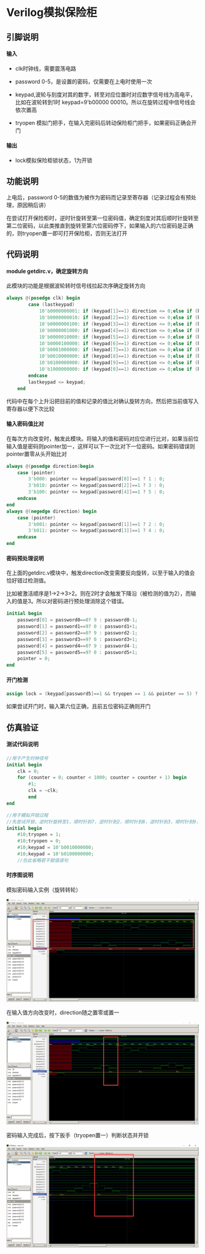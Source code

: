 # Verilog模拟保险柜
## 引脚说明
#### 输入
* clk时钟线，需要震荡电路

* password 0-5，是设置的密码，仅需要在上电时使用一次

* keypad,波轮与刻度对其的数字，转至对应位置时对应数字信号线为高电平，比如在波轮转到1时
keypad=9'b00000 00010。所以在旋转过程中信号线会依次置高

* tryopen 模拟门把手，在输入完密码后转动保险柜门把手，如果密码正确会开门

#### 输出

* lock模拟保险柜锁状态，1为开锁

## 功能说明

上电后，password 0-5的数值为被作为密码而记录至寄存器（记录过程会有预处理，原因稍后讲）

在尝试打开保险柜时，逆时针旋转至第一位密码值，确定刻度对其后顺时针旋转至第二位密码，以此类推直到旋转至第六位密码停下，如果输入的六位密码是正确的，则tryopen置一即可打开保险柜，否则无法打开

## 代码说明

#### module getdirc.v，确定旋转方向

此模块的功能是根据波轮转时信号线拉起次序确定旋转方向

```verilog
always @(posedge clk) begin
        case (lastkeypad)
            10'b0000000001: if (keypad[1]==1) direction <= 0;else if (keypad[9]==1) direction <= 1;
            10'b0000000010: if (keypad[2]==1) direction <= 0;else if (keypad[0]==1) direction <= 1;
            10'b0000000100: if (keypad[3]==1) direction <= 0;else if (keypad[1]==1) direction <= 1;
            10'b0000001000: if (keypad[4]==1) direction <= 0;else if (keypad[2]==1) direction <= 1;
            10'b0000010000: if (keypad[5]==1) direction <= 0;else if (keypad[3]==1) direction <= 1;
            10'b0000100000: if (keypad[6]==1) direction <= 0;else if (keypad[4]==1) direction <= 1;
            10'b0001000000: if (keypad[7]==1) direction <= 0;else if (keypad[5]==1) direction <= 1;
            10'b0010000000: if (keypad[8]==1) direction <= 0;else if (keypad[6]==1) direction <= 1;
            10'b0100000000: if (keypad[9]==1) direction <= 0;else if (keypad[7]==1) direction <= 1;
            10'b1000000000: if (keypad[0]==1) direction <= 0;else if (keypad[8]==1) direction <= 1;
        endcase
        lastkeypad <= keypad;
    end
```

代码中在每个上升沿把目前的值和记录的值比对确认旋转方向，然后把当前值写入寄存器以便下次比较

#### 输入密码值比对

在每次方向改变时，触发此模块。将输入的值和密码对应位进行比对，如果当前位输入值是密码则pointer加一，这样可以下一次比对下一位密码。如果密码错误则pointer置零从头开始比对

```verilog
always @(posedge direction)begin
    case (pointer)
        3'b000: pointer <= keypad[password[0]]==1 ? 1 : 0;
        3'b010: pointer <= keypad[password[2]]==1 ? 3 : 0;
        3'b100: pointer <= keypad[password[4]]==1 ? 5 : 0;
    endcase
end
always @(negedge direction) begin
    case (pointer)
        3'b001: pointer <= keypad[password[1]]==1 ? 2 : 0;
        3'b011: pointer <= keypad[password[3]]==1 ? 4 : 0;
    endcase
end
```



#### 密码预处理说明

在上面的getdirc.v模块中，触发direction改变需要反向旋转，以至于输入的值会恰好错过检测值。

比如被激活顺序是1->2->3>2。则在2时才会触发下降沿（被检测的值为2），而输入的值是3。所以对密码进行预处理消除这个错误。

```verilog
initial begin
    password[0] = password0==0? 9 : password0-1;
    password[1] = password1==9? 0 : password1+1;
    password[2] = password2==0? 9 : password2-1;
    password[3] = password3==9? 0 : password3+1;
    password[4] = password4==0? 9 : password4-1;
    password[5] = password5==9? 0 : password5+1;
    pointer = 0;
end
```

#### 开门检测

```verilog
assign lock = (keypad[password5]==1 && tryopen == 1 && pointer == 5) ? 1 : 0;
```

如果尝试开门时，输入第六位正确，且前五位密码正确则开门

## 仿真验证

#### 测试代码说明

```verilog
//用于产生时钟信号
initial begin
    clk = 0;
    for (counter = 0; counter < 1000; counter = counter + 1) begin
        #1;
        clk = ~clk;
        end
end
```

```verilog
//用于模拟开锁过程
//先尝试开锁，逆时针旋转至1，顺时针到7，逆时针到2，顺时针到8，逆时针到3，顺时针到9，尝试开锁
initial begin
    #10;tryopen = 1;
    #10;tryopen = 0;
    #10;keypad = 10'b0010000000;
    #10;keypad = 10'b0100000000;
    //在此省略若干赋值语句
```

#### 时序图说明

模拟密码输入实例（旋转转轮）

![输入信号](./img/input.png)

在输入值方向改变时，direction随之置零或置一

![direct](./img/direction.png)

密码输入完成后，按下扳手（tryopen置一）判断状态并开锁

![lock](./img/open.png)